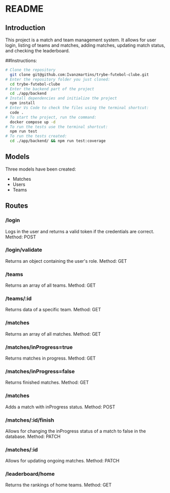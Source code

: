 # README

## Introduction
This project is a match and team management system. It allows for user login, listing of teams and matches, adding matches, updating match status, and checking the leaderboard.

##Instructions:
```bash
# Clone the repository
  git clone git@github.com:Ivanzmartins/trybe-futebol-clube.git
# Enter the repository folder you just cloned:
  cd trybe-futebol-clube
# Enter the backend part of the project
  cd ./app/backend
# Install dependencies and initialize the project
  npm install
# Enter Vs Code to check the files using the terminal shortcut:
  code .
# To start the project, run the command:
  docker compose up -d
# To run the tests use the terminal shortcut:
  npm run test
# To run the tests created:
  cd ./app/backend/ && npm run test:coverage
  ```


## Models
Three models have been created:
- Matches
- Users
- Teams

## Routes

### /login
Logs in the user and returns a valid token if the credentials are correct.
Method: POST

### /login/validate
Returns an object containing the user's role.
Method: GET

### /teams
Returns an array of all teams.
Method: GET

### /teams/:id
Returns data of a specific team.
Method: GET

### /matches
Returns an array of all matches.
Method: GET

### /matches/inProgress=true
Returns matches in progress.
Method: GET

### /matches/inProgress=false
Returns finished matches.
Method: GET

### /matches
Adds a match with inProgress status.
Method: POST

### /matches/:id/finish
Allows for changing the inProgress status of a match to false in the database.
Method: PATCH

### /matches/:id
Allows for updating ongoing matches.
Method: PATCH

### /leaderboard/home
Returns the rankings of home teams.
Method: GET

